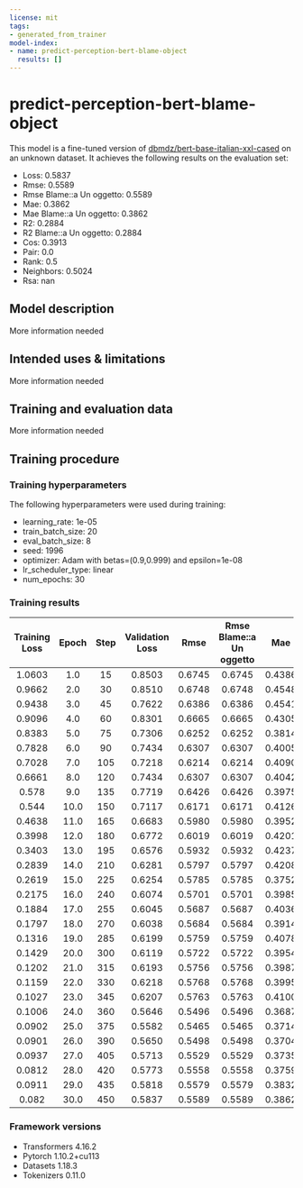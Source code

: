 ```yaml
---
license: mit
tags:
- generated_from_trainer
model-index:
- name: predict-perception-bert-blame-object
  results: []
---
```


<!-- This model card has been generated automatically according to the information the Trainer had access to. You
should probably proofread and complete it, then remove this comment. -->

# predict-perception-bert-blame-object

This model is a fine-tuned version of [dbmdz/bert-base-italian-xxl-cased](https://huggingface.co/dbmdz/bert-base-italian-xxl-cased) on an unknown dataset.
It achieves the following results on the evaluation set:
- Loss: 0.5837
- Rmse: 0.5589
- Rmse Blame::a Un oggetto: 0.5589
- Mae: 0.3862
- Mae Blame::a Un oggetto: 0.3862
- R2: 0.2884
- R2 Blame::a Un oggetto: 0.2884
- Cos: 0.3913
- Pair: 0.0
- Rank: 0.5
- Neighbors: 0.5024
- Rsa: nan

## Model description

More information needed

## Intended uses & limitations

More information needed

## Training and evaluation data

More information needed

## Training procedure

### Training hyperparameters

The following hyperparameters were used during training:
- learning_rate: 1e-05
- train_batch_size: 20
- eval_batch_size: 8
- seed: 1996
- optimizer: Adam with betas=(0.9,0.999) and epsilon=1e-08
- lr_scheduler_type: linear
- num_epochs: 30

### Training results

| Training Loss | Epoch | Step | Validation Loss | Rmse   | Rmse Blame::a Un oggetto | Mae    | Mae Blame::a Un oggetto | R2      | R2 Blame::a Un oggetto | Cos    | Pair | Rank | Neighbors | Rsa |
|:-------------:|:-----:|:----:|:---------------:|:------:|:------------------------:|:------:|:-----------------------:|:-------:|:----------------------:|:------:|:----:|:----:|:---------:|:---:|
| 1.0603        | 1.0   | 15   | 0.8503          | 0.6745 | 0.6745                   | 0.4386 | 0.4386                  | -0.0365 | -0.0365                | 0.1304 | 0.0  | 0.5  | 0.5197    | nan |
| 0.9662        | 2.0   | 30   | 0.8510          | 0.6748 | 0.6748                   | 0.4548 | 0.4548                  | -0.0374 | -0.0374                | 0.0435 | 0.0  | 0.5  | 0.4840    | nan |
| 0.9438        | 3.0   | 45   | 0.7622          | 0.6386 | 0.6386                   | 0.4541 | 0.4541                  | 0.0709  | 0.0709                 | 0.0435 | 0.0  | 0.5  | 0.4635    | nan |
| 0.9096        | 4.0   | 60   | 0.8301          | 0.6665 | 0.6665                   | 0.4305 | 0.4305                  | -0.0119 | -0.0119                | 0.0435 | 0.0  | 0.5  | 0.3499    | nan |
| 0.8383        | 5.0   | 75   | 0.7306          | 0.6252 | 0.6252                   | 0.3814 | 0.3814                  | 0.1094  | 0.1094                 | 0.3043 | 0.0  | 0.5  | 0.5098    | nan |
| 0.7828        | 6.0   | 90   | 0.7434          | 0.6307 | 0.6307                   | 0.4005 | 0.4005                  | 0.0937  | 0.0937                 | 0.3043 | 0.0  | 0.5  | 0.4335    | nan |
| 0.7028        | 7.0   | 105  | 0.7218          | 0.6214 | 0.6214                   | 0.4090 | 0.4090                  | 0.1202  | 0.1202                 | 0.3913 | 0.0  | 0.5  | 0.4470    | nan |
| 0.6661        | 8.0   | 120  | 0.7434          | 0.6307 | 0.6307                   | 0.4042 | 0.4042                  | 0.0938  | 0.0938                 | 0.3913 | 0.0  | 0.5  | 0.4470    | nan |
| 0.578         | 9.0   | 135  | 0.7719          | 0.6426 | 0.6426                   | 0.3975 | 0.3975                  | 0.0591  | 0.0591                 | 0.3913 | 0.0  | 0.5  | 0.4470    | nan |
| 0.544         | 10.0  | 150  | 0.7117          | 0.6171 | 0.6171                   | 0.4126 | 0.4126                  | 0.1324  | 0.1324                 | 0.2174 | 0.0  | 0.5  | 0.3489    | nan |
| 0.4638        | 11.0  | 165  | 0.6683          | 0.5980 | 0.5980                   | 0.3952 | 0.3952                  | 0.1853  | 0.1853                 | 0.3043 | 0.0  | 0.5  | 0.3989    | nan |
| 0.3998        | 12.0  | 180  | 0.6772          | 0.6019 | 0.6019                   | 0.4201 | 0.4201                  | 0.1745  | 0.1745                 | 0.3043 | 0.0  | 0.5  | 0.3989    | nan |
| 0.3403        | 13.0  | 195  | 0.6576          | 0.5932 | 0.5932                   | 0.4237 | 0.4237                  | 0.1984  | 0.1984                 | 0.2174 | 0.0  | 0.5  | 0.3491    | nan |
| 0.2839        | 14.0  | 210  | 0.6281          | 0.5797 | 0.5797                   | 0.4208 | 0.4208                  | 0.2344  | 0.2344                 | 0.2174 | 0.0  | 0.5  | 0.3491    | nan |
| 0.2619        | 15.0  | 225  | 0.6254          | 0.5785 | 0.5785                   | 0.3752 | 0.3752                  | 0.2376  | 0.2376                 | 0.3913 | 0.0  | 0.5  | 0.5756    | nan |
| 0.2175        | 16.0  | 240  | 0.6074          | 0.5701 | 0.5701                   | 0.3985 | 0.3985                  | 0.2596  | 0.2596                 | 0.3043 | 0.0  | 0.5  | 0.4142    | nan |
| 0.1884        | 17.0  | 255  | 0.6045          | 0.5687 | 0.5687                   | 0.4036 | 0.4036                  | 0.2631  | 0.2631                 | 0.3913 | 0.0  | 0.5  | 0.5024    | nan |
| 0.1797        | 18.0  | 270  | 0.6038          | 0.5684 | 0.5684                   | 0.3914 | 0.3914                  | 0.2640  | 0.2640                 | 0.3913 | 0.0  | 0.5  | 0.5024    | nan |
| 0.1316        | 19.0  | 285  | 0.6199          | 0.5759 | 0.5759                   | 0.4078 | 0.4078                  | 0.2443  | 0.2443                 | 0.3913 | 0.0  | 0.5  | 0.5024    | nan |
| 0.1429        | 20.0  | 300  | 0.6119          | 0.5722 | 0.5722                   | 0.3954 | 0.3954                  | 0.2540  | 0.2540                 | 0.3913 | 0.0  | 0.5  | 0.5024    | nan |
| 0.1202        | 21.0  | 315  | 0.6193          | 0.5756 | 0.5756                   | 0.3987 | 0.3987                  | 0.2451  | 0.2451                 | 0.3913 | 0.0  | 0.5  | 0.5024    | nan |
| 0.1159        | 22.0  | 330  | 0.6218          | 0.5768 | 0.5768                   | 0.3995 | 0.3995                  | 0.2420  | 0.2420                 | 0.3913 | 0.0  | 0.5  | 0.5024    | nan |
| 0.1027        | 23.0  | 345  | 0.6207          | 0.5763 | 0.5763                   | 0.4100 | 0.4100                  | 0.2433  | 0.2433                 | 0.3043 | 0.0  | 0.5  | 0.4142    | nan |
| 0.1006        | 24.0  | 360  | 0.5646          | 0.5496 | 0.5496                   | 0.3687 | 0.3687                  | 0.3117  | 0.3117                 | 0.3913 | 0.0  | 0.5  | 0.5024    | nan |
| 0.0902        | 25.0  | 375  | 0.5582          | 0.5465 | 0.5465                   | 0.3714 | 0.3714                  | 0.3196  | 0.3196                 | 0.3913 | 0.0  | 0.5  | 0.5024    | nan |
| 0.0901        | 26.0  | 390  | 0.5650          | 0.5498 | 0.5498                   | 0.3704 | 0.3704                  | 0.3112  | 0.3112                 | 0.3913 | 0.0  | 0.5  | 0.5024    | nan |
| 0.0937        | 27.0  | 405  | 0.5713          | 0.5529 | 0.5529                   | 0.3735 | 0.3735                  | 0.3036  | 0.3036                 | 0.3913 | 0.0  | 0.5  | 0.5024    | nan |
| 0.0812        | 28.0  | 420  | 0.5773          | 0.5558 | 0.5558                   | 0.3759 | 0.3759                  | 0.2962  | 0.2962                 | 0.3913 | 0.0  | 0.5  | 0.5024    | nan |
| 0.0911        | 29.0  | 435  | 0.5818          | 0.5579 | 0.5579                   | 0.3832 | 0.3832                  | 0.2908  | 0.2908                 | 0.3913 | 0.0  | 0.5  | 0.5024    | nan |
| 0.082         | 30.0  | 450  | 0.5837          | 0.5589 | 0.5589                   | 0.3862 | 0.3862                  | 0.2884  | 0.2884                 | 0.3913 | 0.0  | 0.5  | 0.5024    | nan |


### Framework versions

- Transformers 4.16.2
- Pytorch 1.10.2+cu113
- Datasets 1.18.3
- Tokenizers 0.11.0
